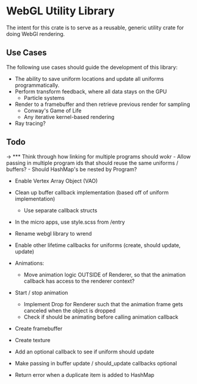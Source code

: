 # WebGL Utility Library

The intent for this crate is to serve as a reusable, generic utility crate for doing WebGl rendering.

## Use Cases

The following use cases should guide the development of this library:

- The ability to save uniform locations and update all uniforms programmatically.
- Perform transform feedback, where all data stays on the GPU
    - Particle systems
- Render to a framebuffer and then retrieve previous render for sampling
    - Conway's Game of Life
    - Any iterative kernel-based rendering
- Ray tracing?

## Todo
-> *** Think through how linking for multiple programs should wokr
    - Allow passing in multiple program ids that should reuse the same uniforms / buffers?
    - Should HashMap's be nested by Program?

- Enable Vertex Array Object (VAO)

- Clean up buffer callback implementation (based off of uniform implementation)
    - Use separate callback structs


- In the micro apps, use style.scss from /entry

- Rename webgl library to wrend

- Enable other lifetime callbacks for uniforms (create, should update, update)

- Animations:
    - Move animation logic OUTSIDE of Renderer, so that the animation callback has access to the renderer context?

- Start / stop animation
    - Implement Drop for Renderer such that the animation frame gets canceled when the object is dropped
    - Check if should be animating before calling animation callback

- Create framebuffer
- Create texture

- Add an optional callback to see if uniform should update
- Make passing in buffer update / should_update callbacks optional

- Return error when a duplicate item is added to HashMap